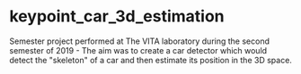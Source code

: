 # keypoint_car_3d_estimation
Semester project performed at The VITA laboratory during the second semester of 2019 - The aim was to create a car detector which would detect the "skeleton" of a car and then estimate its position in the 3D space.
